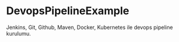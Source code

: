 # DevopsPipelineExample
Jenkins, Git, Github, Maven, Docker, Kubernetes ile devops pipeline kurulumu.
